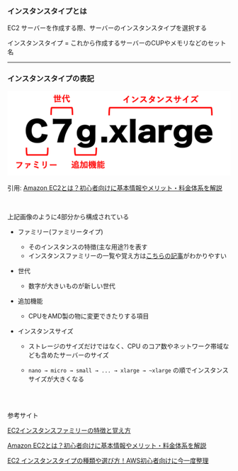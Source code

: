 ### インスタンスタイプとは

EC2 サーバーを作成する際、サーバーのインスタンスタイプを選択する

インスタンスタイプ = これから作成するサーバーのCUPやメモリなどのセット名

---

### インスタンスタイプの表記

<img src="./img/EC2-Instance-Type_1.png" />

引用: [Amazon EC2とは？初心者向けに基本情報やメリット・料金体系を解説](https://business.ntt-east.co.jp/content/cloudsolution/column-21.html#section-3)

<br>

上記画像のように4部分から構成されている

- ファミリー(ファミリータイプ)
    - そのインスタンスの特徴(主な用途?)を表す
    - インスタンスファミリーの一覧や覚え方は[こちらの記事](https://qiita.com/cloud-solution/items/c8dd9ed491abd3360516)がわかりやすい

- 世代
    - 数字が大きいものが新しい世代

- 追加機能
    - CPUをAMD製の物に変更できたりする項目

- インスタンスサイズ
    - ストレージのサイズだけではなく、CPU のコア数やネットワーク帯域なども含めたサーバーのサイズ

    - `nano → micro → small → ... → xlarge → ~xlarge` の順でインスタンスサイズが大きくなる

<br>
<br>

参考サイト

[EC2インスタンスファミリーの特徴と覚え方](https://qiita.com/cloud-solution/items/c8dd9ed491abd3360516)

[Amazon EC2とは？初心者向けに基本情報やメリット・料金体系を解説](https://business.ntt-east.co.jp/content/cloudsolution/column-21.html)

[EC2 インスタンスタイプの種類や選び方！AWS初心者向けに今一度整理](https://techblog.forgevision.com/entry/aws-ec2-instance-bgr)